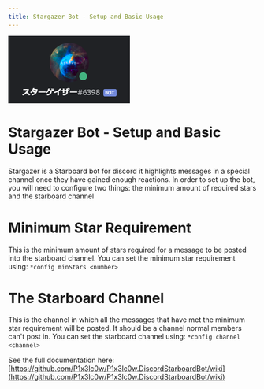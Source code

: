 ```yaml
---
title: Stargazer Bot - Setup and Basic Usage
---
```

![header](/assets/Discord_QFqvNFmfVn.png)
# Stargazer Bot - Setup and Basic Usage
Stargazer is a Starboard bot for discord it highlights messages in a special channel once they have gained enough reactions. In order to set up the bot, you will need to configure two things: the minimum amount of required stars and the starboard channel

# Minimum Star Requirement
This is the minimum amount of stars required for a message to be posted into the starboard channel. You can set the minimum star requirement using:
`*config minStars <number>`

# The Starboard Channel
This is the channel in which all the messages that have met the minimum star requirement will be posted. It should be a channel normal members can't post in. You can set the starboard channel using: 
`*config channel <channel>`

See the full documentation here: [https://github.com/P1x3lc0w/P1x3lc0w.DiscordStarboardBot/wiki](https://github.com/P1x3lc0w/P1x3lc0w.DiscordStarboardBot/wiki)
